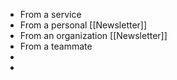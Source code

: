- From a service
- From a personal [[Newsletter]]
- From an organization [[Newsletter]]
- From a teammate
-
-
